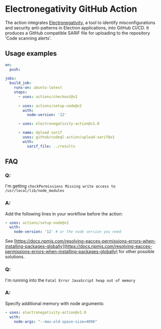 # Electronegativity GitHub Action

The action integrates [Electronegativity](https://github.com/doyensec/electronegativity), a tool to identify misconfigurations and security anti-patterns in Electron applications, into GitHub CI/CD.
It produces a GitHub compatible SARIF file for uploading to the repository 'Code scanning alerts'.

## Usage examples

```yaml
on: 
  push:
    
jobs:
  build_job:
    runs-on: ubuntu-latest
    steps:
      - uses: actions/checkout@v2
      
      - uses: actions/setup-node@v2
        with:
          node-version: '12'

      - uses: electronegativity-action@v1.0

      - name: Upload sarif
        uses: github/codeql-action/upload-sarif@v1
        with:
          sarif_file: ../results
```

## FAQ

### Q:
I'm getting `checkPermissions Missing write access to /usr/local/lib/node_modules`
### A:
Add the following lines in your workflow before the action:

```yaml
- uses: actions/setup-node@v2
  with:
    node-version: '12' # or the node version you need
```

See [https://docs.npmjs.com/resolving-eacces-permissions-errors-when-installing-packages-globally](https://docs.npmjs.com/resolving-eacces-permissions-errors-when-installing-packages-globally) for other possible solutions.

### Q:
I'm running into the `Fatal Error JavaScript heap out of memory`
### A:
Specify additional memory with node arguments:

```yaml
- uses: electronegativity-action@v1.0
  with:
    node-args: "--max-old-space-size=4096"
```
